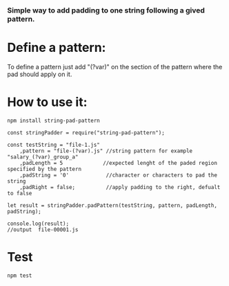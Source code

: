 ### Simple way to add padding to one string following a gived pattern.

# Define a pattern:

To define a pattern just add "(?var)" on the section of the pattern where the pad should apply on it.



# How to use it:
```
npm install string-pad-pattern
```

```
const stringPadder = require("string-pad-pattern");

const testString = "file-1.js"
    ,pattern = "file-(?var).js" //string pattern for example "salary_(?var)_group_a"
    ,padLength = 5             //expected lenght of the paded region specified by the pattern
    ,padString = '0'            //character or characters to pad the string
    ,padRight = false;          //apply padding to the right, defualt to false

let result = stringPadder.padPattern(testString, pattern, padLength, padString);

console.log(result);
//output  file-00001.js

```

# Test

```
npm test

```



